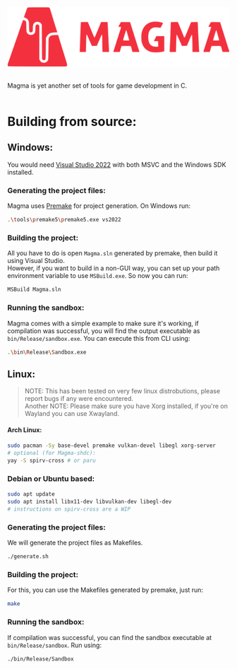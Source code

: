 <p align="center">
  <img width="800" src="content/logo.svg">
</p>

<br>
Magma is yet another set of tools for game development in C.
<br><br>

# Building from source:
## Windows:
You would need [Visual Studio 2022](https://visualstudio.microsoft.com/vs/) with both MSVC and the Windows SDK installed.
### Generating the project files:
Magma uses [Premake](https://premake.github.io/) for project generation. On Windows run:
```bash
.\tools\premake5\premake5.exe vs2022
```
### Building the project:
All you have to do is open `Magma.sln` generated by premake, then build it using Visual Studio.<br>
However, if you want to build in a non-GUI way, you can set up your path environment variable to use `MSBuild.exe`. So now you can run:
```bash
MSBuild Magma.sln
```

### Running the sandbox:
Magma comes with a simple example to make sure it's working, if compilation was successful, you will find the output executable as `bin/Release/sandbox.exe`. You can execute this from CLI using:
```bash
.\bin\Release\Sandbox.exe
```

## Linux:
> NOTE: This has been tested on very few linux distrobutions, please report bugs if any were encountered.<br>
> Another NOTE: Please make sure you have Xorg installed, if you're on Wayland you can use Xwayland.

#### Arch Linux:
```bash
sudo pacman -Sy base-devel premake vulkan-devel libegl xorg-server
# optional (for Magma-shdc):
yay -S spirv-cross # or paru
```

### Debian or Ubuntu based:
```bash
sudo apt update
sudo apt install libx11-dev libvulkan-dev libegl-dev
# instructions on spirv-cross are a WIP
```

### Generating the project files:
We will generate the project files as Makefiles.
```bash
./generate.sh
```

### Building the project:
For this, you can use the Makefiles generated by premake, just run:
```bash
make
```

### Running the sandbox:
If compilation was successful, you can find the sandbox executable at `bin/Release/sandbox`. Run using:
```bash
./bin/Release/Sandbox
```

